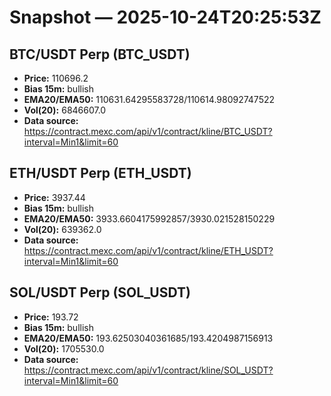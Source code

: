 # Snapshot — 2025-10-24T20:25:53Z

## BTC/USDT Perp (BTC_USDT)
- **Price:** 110696.2
- **Bias 15m:** bullish
- **EMA20/EMA50:** 110631.64295583728/110614.98092747522
- **Vol(20):** 6846607.0
- **Data source:** https://contract.mexc.com/api/v1/contract/kline/BTC_USDT?interval=Min1&limit=60

## ETH/USDT Perp (ETH_USDT)
- **Price:** 3937.44
- **Bias 15m:** bullish
- **EMA20/EMA50:** 3933.6604175992857/3930.021528150229
- **Vol(20):** 639362.0
- **Data source:** https://contract.mexc.com/api/v1/contract/kline/ETH_USDT?interval=Min1&limit=60

## SOL/USDT Perp (SOL_USDT)
- **Price:** 193.72
- **Bias 15m:** bullish
- **EMA20/EMA50:** 193.62503040361685/193.4204987156913
- **Vol(20):** 1705530.0
- **Data source:** https://contract.mexc.com/api/v1/contract/kline/SOL_USDT?interval=Min1&limit=60
